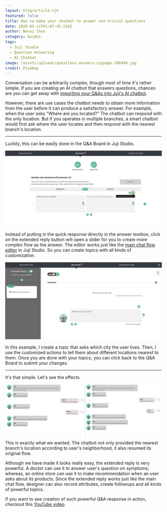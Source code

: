 ```yaml
---
layout: blog/article.njk
featured: false
title: How to make your chatbot to answer non-trivial questions
date: 2020-05-11T01:07:45.510Z
author: Wenxi Chen
category: Guides
tags:
  - Juji Studio
  - Question Answering
  - AI Chatbot
image: /assets/uploads/questions-answers-signage-208494.jpg
credit: Pixabay
---
```

Conversation can be arbitrarily complex, though most of time it's rather simple. If you are creating an AI chatbot that answers questions, chances are you can get away with [importing your Q&As into Juji's AI chatbot](https://juji.io/blog/building-a-smart-chatbot-in-a-few-minutes-to-answer-free-text-questions/). 

However, there are use cases the chatbot needs to obtain more information from the user before it can produce a satisfactory answer. For example, when the user asks "Where are you located?" The chatbot can respond with the only location. But if you operates in multiple branches, a smart chatbot would first ask where the user locates and then respond with the nearest branch's location.

---

Luckily, this can be easily done in the Q&A Board in Juji Studio.  

![Click on extended reply button to initiate your Q&A flow](/assets/uploads/screen-shot-2020-05-12-at-11.19.35-pm.png "Click on the extended reply button to create a flow to handle the question")

Instead of putting in the quick response directly in the answer textbox, click on the extended reply button will open a slider for you to create more complex flow as the answer. The editor works just like the [main chat flow editor](https://docs.juji.io/design/#customize-main-chat-flow) in Juji Studio. So you can create topics with all kinds of customization.

![Creating a topic to handle the question](/assets/uploads/screen-shot-2020-05-12-at-11.39.03-pm.png "Creating a topic to handle the question")

In this example, I create a topic that asks which city the user lives. Then, I use the customized actions to tell them about different locations nearest to them. Once you are done with your topics, you can click back to the Q&A Board to submit your changes.

---

It's that simple. Let's see the effects.

![The chatbot first checks the user's location, then provides the nearest branch's location](/assets/uploads/screen-shot-2020-05-12-at-11.54.45-pm.png "The chatbot first checks the user's location, then provides the nearest branch's location")

This is exactly what we wanted. The chatbot not only provided the nearest branch's location according to user's neighborhood, it also resumed its original flow.

Although we have made it looks really easy, the extended reply is very powerful. A doctor can use it to answer user's question on symptoms; whereas, an online store can use it to make recommendation when an user asks about its products. Since the extended reply works just like the main chat flow, designer can also record attributes, create followups and all kinds of powerful topics.

If you want to see creation of such powerful Q&A response in action, checkout this [YouTube video](https://youtu.be/6kzST4vO_KU).
